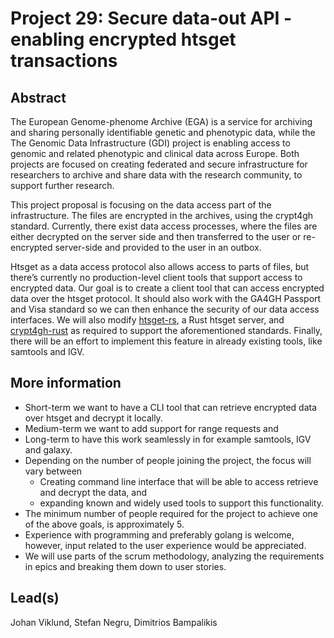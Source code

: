 # Project 29: Secure data-out API - enabling encrypted htsget transactions

## Abstract

The European Genome-phenome Archive (EGA) is a service for archiving and sharing personally identifiable genetic and phenotypic data, while the The Genomic Data Infrastructure (GDI) project is enabling access to genomic and related phenotypic and clinical data across Europe. Both projects are focused on creating federated and secure infrastructure for researchers to archive and share data with the research community, to support further research.

This project proposal is focusing on the data access part of the infrastructure. The files are encrypted in the archives, using the crypt4gh standard. Currently, there exist data access processes, where the files are either decrypted on the server side and then transferred to the user or re-encrypted server-side and provided to the user in an outbox.

Htsget as a data access protocol also allows access to parts of files, but there’s currently no production-level client tools that support access to encrypted data. Our goal is to create a client tool that can access encrypted data over the htsget protocol. It should also work with the GA4GH Passport and Visa standard so we can then enhance the security of our data access interfaces. We will also modify [htsget-rs](https://github.com/umccr/htsget-rs), a Rust htsget server, and [crypt4gh-rust](https://github.com/umccr/crypt4gh-rust) as required to support the aforementioned standards. Finally, there will be an effort to implement this feature in already existing tools, like samtools and IGV.

## More information

* Short-term we want to have a CLI tool that can retrieve encrypted data over htsget and decrypt it locally.
* Medium-term we want to add support for range requests and
* Long-term to have this work seamlessly in for example samtools, IGV and galaxy.
* Depending on the number of people joining the project, the focus will vary between
  * Creating command line interface that will be able to access retrieve and decrypt the data, and
  * expanding known and widely used tools to support this functionality.
 * The minimum number of people required for the project to achieve one of the above goals, is approximately 5.
 * Experience with programming and preferably golang is welcome, however, input related to the user experience would be appreciated.
 * We will use parts of the scrum methodology, analyzing the requirements in epics and breaking them down to user stories.

## Lead(s)

Johan Viklund, Stefan Negru, Dimitrios Bampalikis


